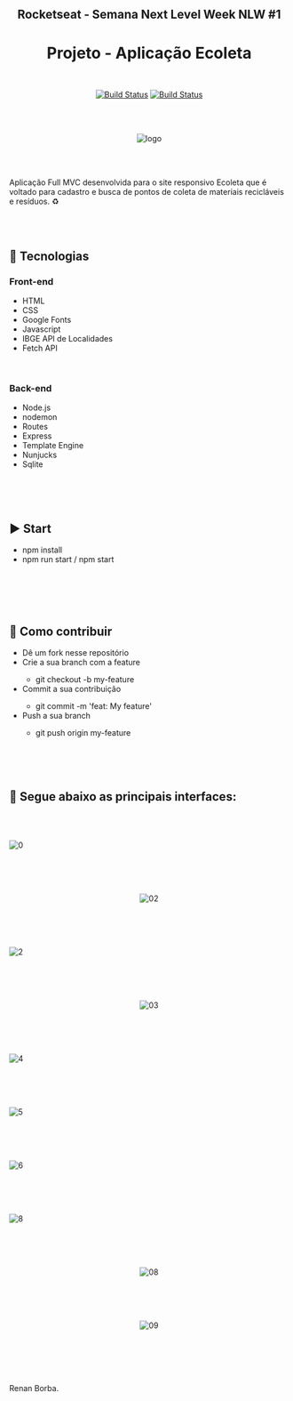 <div align="center">

## Rocketseat - Semana Next Level Week NLW #1
# Projeto - Aplicação Ecoleta

</div>

<br>

<div align="center">

[![Build Status](https://img.shields.io/github/stars/RenanBorba/ecoleta.svg)](https://github.com/RenanBorba/ecoleta) [![Build Status](https://img.shields.io/github/forks/RenanBorba/ecoleta.svg)](https://github.com/RenanBorba/ecoleta)

</div>

<br><br>

<div align="center">

![logo](https://user-images.githubusercontent.com/48495838/84052952-a14bcd00-a987-11ea-86ea-5fa647764c5d.png)

</div>

<br><br>

Aplicação Full MVC desenvolvida para o site responsivo Ecoleta que é voltado para cadastro e busca de pontos de coleta de materiais recicláveis e resíduos. ♻️

<br><br>

## :rocket: Tecnologias
### Front-end
<ul>
  <li>HTML</li> 
  <li>CSS</li>
  <li>Google Fonts</li>
  <li>Javascript</li>  
  <li>IBGE API de Localidades</li>
  <li>Fetch API</li> 
</ul>

<br>

### Back-end
<ul>
  <li>Node.js</li>
  <li>nodemon</li> 
  <li>Routes</li>
  <li>Express</li> 
  <li>Template Engine</li>
  <li>Nunjucks</li>
  <li>Sqlite</li> 
</ul>

<br><br><br>

## :arrow_forward: Start
<ul>
  <li>npm install</li>
  <li>npm run start / npm start</li>
</ul>

<br>

<br><br>

## :punch: Como contribuir 
<ul>
  <li>Dê um fork nesse repositório</li>
  <li>Crie a sua branch com a feature</li>
    <ul>
      <li>git checkout -b my-feature</li>
    </ul>
  <li>Commit a sua contribuição</li>
    <ul>
      <li>git commit -m 'feat: My feature'</li>
    </ul>
  <li>Push a sua branch</li>
    <ul>
      <li>git push origin my-feature</li>
    </ul>
</ul>
<br><br><br>

## :mega: Segue abaixo as principais interfaces:

<br><br>

![0](https://user-images.githubusercontent.com/48495838/83978346-41005100-a8dd-11ea-838b-bb9e4d487684.png) 

<br><br><br>

<div align="center">

![02](https://user-images.githubusercontent.com/48495838/84054837-58494800-a98a-11ea-9980-30144d526fc0.png)

</div>

<br><br><br>

![2](https://user-images.githubusercontent.com/48495838/84055549-5df35d80-a98b-11ea-9bcb-00c90653a35a.png)

<br><br><br>

<div align="center">

![03](https://user-images.githubusercontent.com/48495838/84055000-95add580-a98a-11ea-985f-49d965da1bdb.png)

</div>

<br><br><br>

![4](https://user-images.githubusercontent.com/48495838/83978357-54abb780-a8dd-11ea-878a-8f45b1e049eb.png) 

<br><br><br>

![5](https://user-images.githubusercontent.com/48495838/83978358-55dce480-a8dd-11ea-994c-15c6c58e0c39.png) 

<br><br><br>

![6](https://user-images.githubusercontent.com/48495838/83978359-56757b00-a8dd-11ea-8c28-2f73cbed985c.png) 

<br><br><br>

![8](https://user-images.githubusercontent.com/48495838/84055576-677cc580-a98b-11ea-8fdd-b6baeb921835.png)

<br><br><br>

<div align="center">

![08](https://user-images.githubusercontent.com/48495838/84054839-58494800-a98a-11ea-9c43-814601822c33.png)

</div>

<br><br><br>

<div align="center">

![09](https://user-images.githubusercontent.com/48495838/84054835-57b0b180-a98a-11ea-9193-87457ce2ad1c.png)

</div>

<br><br><br><br>

Renan Borba.
